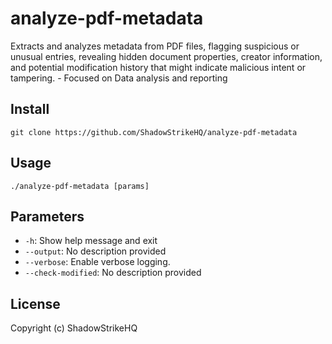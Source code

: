 # analyze-pdf-metadata
Extracts and analyzes metadata from PDF files, flagging suspicious or unusual entries, revealing hidden document properties, creator information, and potential modification history that might indicate malicious intent or tampering. - Focused on Data analysis and reporting

## Install
`git clone https://github.com/ShadowStrikeHQ/analyze-pdf-metadata`

## Usage
`./analyze-pdf-metadata [params]`

## Parameters
- `-h`: Show help message and exit
- `--output`: No description provided
- `--verbose`: Enable verbose logging.
- `--check-modified`: No description provided

## License
Copyright (c) ShadowStrikeHQ
